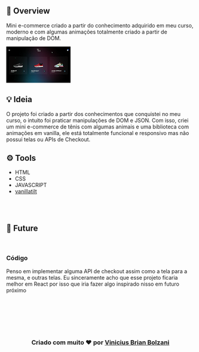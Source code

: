## 👀 Overview

Mini e-commerce criado a partir do conhecimento adquirido em meu curso, moderno e com algumas animações totalmente criado a partir de manipulação de DOM.

<img src="NewWorld-Print.gif" />



## 💡 Ideia 

O projeto foi criado a partir dos conhecimentos que conquistei no meu curso, o intuito foi praticar manipulações de DOM e JSON. Com isso, criei um mini e-commerce de tênis com algumas animais e uma biblioteca com animações em vanilla, ele está totalmente funcional e responsivo mas não possui telas ou APIs de Checkout.


## ⚙️ Tools

 - HTML
 - CSS
 - JAVASCRIPT
 - [vanillatilt](https://github.com/gijsroge/tilt.js)


<br>
<br>

## 🚀 Future
<br> 

### Código

Penso em implementar alguma API de checkout assim como a tela para a mesma, e outras telas. Eu sinceramente acho que esse projeto ficaria melhor em React por isso que iria fazer algo inspirado nisso em futuro próximo

<br>
<br>

<br>
<br>
<br>
<h3 align="center"> Criado com muito ❤️ por <a href="https://github.com/VBrianB"> Vinicius Brian Bolzani</a></h2>
